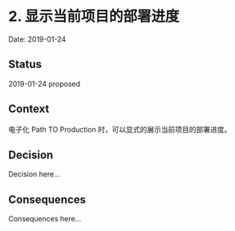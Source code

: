 # 2. 显示当前项目的部署进度

Date: 2019-01-24

## Status

2019-01-24 proposed

## Context

电子化 Path TO Production 时，可以显式的展示当前项目的部署进度。

## Decision

Decision here...

## Consequences

Consequences here...
